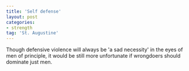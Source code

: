 ```yaml
---
title: 'Self defense'
layout: post
categories:
- strength
tag: 'St. Augustine'
---
```


Though defensive violence will always be 'a sad necessity' in the eyes of men of principle, it would be still more unfortunate if wrongdoers should dominate just men.
